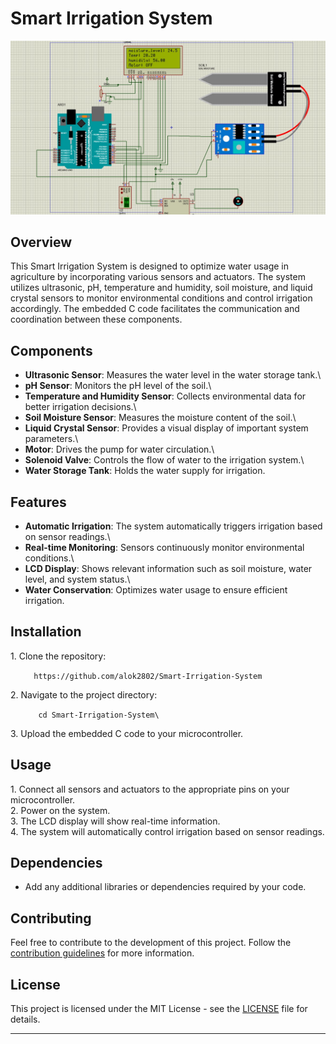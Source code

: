# Smart Irrigation System

![Smart Irrigation System](./SimulationResult.jpg)

## Overview

This Smart Irrigation System is designed to optimize water usage in agriculture by incorporating various sensors and actuators. The system utilizes ultrasonic, pH, temperature and humidity, soil moisture, and liquid crystal sensors to monitor environmental conditions and control irrigation accordingly. The embedded C code facilitates the communication and coordination between these components.

## Components

- **Ultrasonic Sensor**: Measures the water level in the water storage tank.\
- **pH Sensor**: Monitors the pH level of the soil.\
- **Temperature and Humidity Sensor**: Collects environmental data for better irrigation decisions.\
- **Soil Moisture Sensor**: Measures the moisture content of the soil.\
- **Liquid Crystal Sensor**: Provides a visual display of important system parameters.\
- **Motor**: Drives the pump for water circulation.\
- **Solenoid Valve**: Controls the flow of water to the irrigation system.\
- **Water Storage Tank**: Holds the water supply for irrigation.

## Features

- **Automatic Irrigation**: The system automatically triggers irrigation based on sensor readings.\
- **Real-time Monitoring**: Sensors continuously monitor environmental conditions.\
- **LCD Display**: Shows relevant information such as soil moisture, water level, and system status.\
- **Water Conservation**: Optimizes water usage to ensure efficient irrigation.

## Installation

1\. Clone the repository:

    ```
   https://github.com/alok2802/Smart-Irrigation-System
    ```

2\. Navigate to the project directory:

    ```
    cd Smart-Irrigation-System\
    ```

3\. Upload the embedded C code to your microcontroller.

## Usage

1\. Connect all sensors and actuators to the appropriate pins on your microcontroller.\
2\. Power on the system.\
3\. The LCD display will show real-time information.\
4\. The system will automatically control irrigation based on sensor readings.



## Dependencies

- Add any additional libraries or dependencies required by your code.

## Contributing

Feel free to contribute to the development of this project. Follow the [contribution guidelines](CONTRIBUTING.md) for more information.

## License

This project is licensed under the MIT License - see the [LICENSE](LICENSE) file for details.




---

